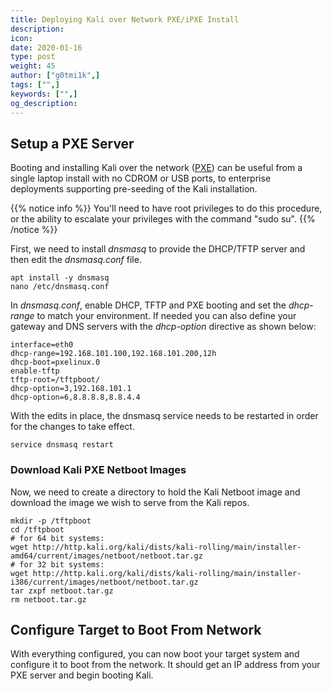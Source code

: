 ```yaml
---
title: Deploying Kali over Network PXE/iPXE Install
description:
icon:
date: 2020-01-16
type: post
weight: 45
author: ["g0tmi1k",]
tags: ["",]
keywords: ["",]
og_description:
---
```


## Setup a PXE Server

Booting and installing Kali over the network ([PXE](http://en.wikipedia.org/wiki/Preboot_Execution_Environment)) can be useful from a single laptop install with no CDROM or USB ports, to enterprise deployments supporting pre-seeding of the Kali installation.

{{% notice info %}}
You'll need to have root privileges to do this procedure, or the ability to escalate your privileges with the command "sudo su".
{{% /notice %}}

First, we need to install _dnsmasq_ to provide the DHCP/TFTP server and then edit the _dnsmasq.conf_ file.

```
apt install -y dnsmasq
nano /etc/dnsmasq.conf
```

In _dnsmasq.conf_, enable DHCP, TFTP and PXE booting and set the _dhcp-range_ to match your environment. If needed you can also define your gateway and DNS servers with the _dhcp-option_ directive as shown below:

```
interface=eth0
dhcp-range=192.168.101.100,192.168.101.200,12h
dhcp-boot=pxelinux.0
enable-tftp
tftp-root=/tftpboot/
dhcp-option=3,192.168.101.1
dhcp-option=6,8.8.8.8,8.8.4.4
```

With the edits in place, the dnsmasq service needs to be restarted in order for the changes to take effect.

```
service dnsmasq restart
```

### Download Kali PXE Netboot Images

Now, we need to create a directory to hold the Kali Netboot image and download the image we wish to serve from the Kali repos.

```
mkdir -p /tftpboot
cd /tftpboot
# for 64 bit systems:
wget http://http.kali.org/kali/dists/kali-rolling/main/installer-amd64/current/images/netboot/netboot.tar.gz
# for 32 bit systems:
wget http://http.kali.org/kali/dists/kali-rolling/main/installer-i386/current/images/netboot/netboot.tar.gz
tar zxpf netboot.tar.gz
rm netboot.tar.gz
```

## Configure Target to Boot From Network

With everything configured, you can now boot your target system and configure it to boot from the network. It should get an IP address from your PXE server and begin booting Kali.
